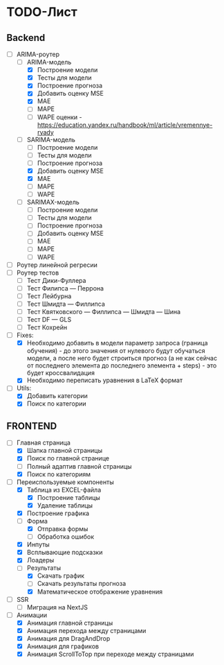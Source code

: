 # TODO-Лист

## Backend

- [ ] ARIMA-роутер
    - [ ] ARIMA-модель
        - [x] Построение модели
        - [x] Тесты для модели
        - [x] Построение прогноза
        - [x] Добавить оценку MSE
        - [x] MAE
        - [ ] MAPE
        - [ ] WAPE
        оценки - https://education.yandex.ru/handbook/ml/article/vremennye-ryady
    - [ ] SARIMA-модель
        - [ ] Построение модели
        - [ ] Тесты для модели
        - [ ] Построение прогноза
        - [x] Добавить оценку MSE
        - [x] MAE
        - [ ] MAPE
        - [ ] WAPE 
    - [ ] SARIMAX-модель
        - [ ] Построение модели
        - [ ] Тесты для модели
        - [ ] Построение прогноза
        - [ ] Добавить оценку MSE
        - [ ] MAE
        - [ ] MAPE
        - [ ] WAPE 
- [ ] Роутер линейной регресии
- [ ] Роутер тестов
    - [ ] Тест Дики-Фуллера
    - [ ] Тест Филипса — Перрона
    - [ ] Тест Лейбурна
    - [ ] Тест Шмидта — Филлипса
    - [ ] Тест Квятковского — Филлипса — Шмидта — Шина
    - [ ] Тест DF — GLS
    - [ ] Тест Кохрейн
- [ ] Fixes:
    - [x] Необходимо добавить в модели параметр запроса (граница обучения) - до этого значения от нулевого будут обучаться модели, а после него будет строиться прогноз (а не как сейчас от последнего элемента до последнего элемента + steps) - это будет кроссвалидация
    - [x] Необходимо переписать уравнения в LaTeX формат
- [ ] Utils:
    - [x] Добавить категории
    - [x] Поиск по категории

## FRONTEND

- [ ] Главная страница
    - [x] Шапка главной страницы
    - [x] Поиск по главной странице
    - [ ] Полный адаптив главной страницы
    - [x] Поиск по категориям
- [ ] Переиспользуемые компоненты
    - [x] Таблица из EXCEL-файла
        - [x] Построение таблицы
        - [x] Удаление таблицы
    - [x] Построение графика
    - [ ] Форма
        - [x] Отправка формы
        - [ ] Обработка ошибок
    - [x] Инпуты
    - [x] Всплывающие подсказки
    - [x] Лоадеры
    - [ ] Результаты
        - [x] Скачать график
        - [ ] Скачать результаты прогноза
        - [x] Математическое отображение уравнения
- [ ] SSR
    - [ ] Миграция на NextJS
- [ ] Анимации
    - [x] Анимация главной страницы
    - [x] Анимация перехода между страницами
    - [x] Анимация для DragAndDrop
    - [x] Анимация для графиков
    - [x] Анимация ScrollToTop при переходе между страницами